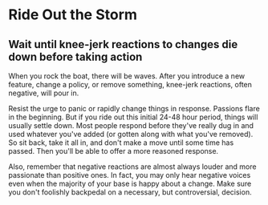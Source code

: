 Ride Out the Storm
==================

Wait until knee-jerk reactions to changes die down before taking action
-----------------------------------------------------------------------

When you rock the boat, there will be waves. After you introduce a new
feature, change a policy, or remove something, knee-jerk reactions,
often negative, will pour in.

Resist the urge to panic or rapidly change things in response. Passions
flare in the beginning. But if you ride out this initial 24-48 hour
period, things will usually settle down. Most people respond before
they\'ve really dug in and used whatever you\'ve added (or gotten along
with what you\'ve removed). So sit back, take it all in, and don\'t make
a move until some time has passed. Then you\'ll be able to offer a more
reasoned response.

Also, remember that negative reactions are almost always louder and more
passionate than positive ones. In fact, you may only hear negative
voices even when the majority of your base is happy about a change. Make
sure you don\'t foolishly backpedal on a necessary, but controversial,
decision.
